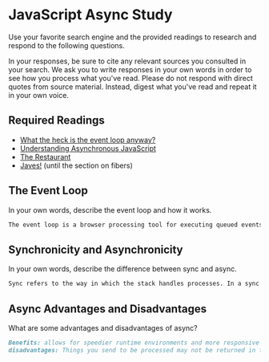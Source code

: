 # JavaScript Async Study

Use your favorite search engine and the provided readings to research and
respond to the following questions.

In your responses, be sure to cite any relevant sources you consulted in your
search. We ask you to write responses in your own words in order to see how you
process what you've read. Please do not respond with direct quotes from source
material. Instead, digest what you've read and repeat it in your own voice.

## Required Readings

-   [What the heck is the event loop anyway?](https://www.youtube.com/watch?v=8aGhZQkoFbQ)
-   [Understanding Asynchronous JavaScript](https://www.youtube.com/watch?v=vMfg0xGjcOI)
-   [The Restaurant](https://www.codeschool.com/blog/2014/10/30/understanding-node-js/)
-   [Javes!](https://www.discovermeteor.com/blog/understanding-sync-async-javascript-node/) (until the section on fibers)

## The Event Loop

In your own words, describe the event loop and how it works.

```md
The event loop is a browser processing tool for executing queued events passed to it from a webAPI handling some process. It works by passing the wueued event back into the stack (a queue list in itself) which then executes the process in the browser.
```

## Synchronicity and Asynchronicity

In your own words, describe the difference between sync and async.

```md
Sync refers to the way in which the stack handles processes. In a sync modle, these events are handled in the order in which they are returned if operating on a single string (FIFO). Async is a way in which to process events in a dispursed manner, outsourcing the process to another location in order to proceed with the next stack item.
```

## Async Advantages and Disadvantages

What are some advantages and disadvantages of async?

```md
Benefits: allows for speedier runtime environments and more responsive UIs.
disadvantages: Things you send to be processed may not be returned in the order in which you would like them to be returned and executed.
```

